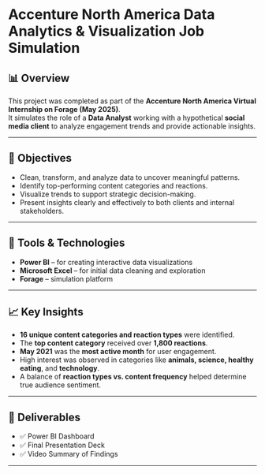 # Accenture North America Data Analytics & Visualization Job Simulation


## 📊 Overview

This project was completed as part of the **Accenture North America Virtual Internship on Forage (May 2025)**.  
It simulates the role of a **Data Analyst** working with a hypothetical **social media client** to analyze engagement trends and provide actionable insights.

---

## 🎯 Objectives

- Clean, transform, and analyze data to uncover meaningful patterns.
- Identify top-performing content categories and reactions.
- Visualize trends to support strategic decision-making.
- Present insights clearly and effectively to both clients and internal stakeholders.

---

## 🧰 Tools & Technologies

- **Power BI** – for creating interactive data visualizations
- **Microsoft Excel** – for initial data cleaning and exploration
- **Forage** – simulation platform

---

## 📈 Key Insights

- **16 unique content categories and reaction types** were identified.
- The **top content category** received over **1,800 reactions**.
- **May 2021** was the **most active month** for user engagement.
- High interest was observed in categories like **animals, science, healthy eating**, and **technology**.
- A balance of **reaction types vs. content frequency** helped determine true audience sentiment.

---

## 📁 Deliverables

- ✅ Power BI Dashboard
- ✅ Final Presentation Deck
- ✅ Video Summary of Findings

---

